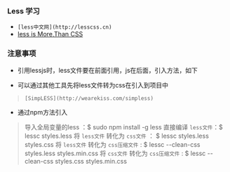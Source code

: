 ###  Less 学习
- `[less中文网](http://lesscss.cn)`
- [less is More,Than CSS](http://www.1024i.com/demo/less/index.html)

### 注意事项
- 引用lessjs时，less文件要在前面引用，js在后面，引入方法，如下
> <link rel="stylesheet/less" type="text/css" href="style.less" />
> <script src="less.js" type="text/javascript"></script>
- 可以通过其他工具先将less文件转为css在引入到项目中
> `[SimpLESS](http://wearekiss.com/simpless)`
- 通过npm方法引入
> 导入全局变量的less ：$ sudo npm install -g less
> 直接编译 `less文件`：$ lessc styles.less
> 将 `less文件` 转化为 `css文件` ： $ lessc styles.less styles.css
> 将 `less文件` 转化为 `css压缩文件` : $ lessc --clean-css styles.less styles.min.css
> 将 `css文件` 转化为 `css压缩文件` : $ lessc --clean-css styles.css styles.min.css


